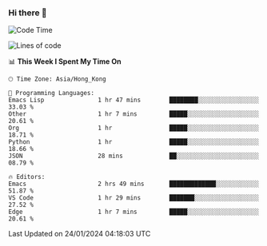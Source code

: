 ### Hi there 👋

<!--
**nicehiro/nicehiro** is a ✨ _special_ ✨ repository because its `README.md` (this file) appears on your GitHub profile.

Here are some ideas to get you started:

- 🔭 I’m currently working on ...
- 🌱 I’m currently learning ...
- 👯 I’m looking to collaborate on ...
- 🤔 I’m looking for help with ...
- 💬 Ask me about ...
- 📫 How to reach me: ...
- 😄 Pronouns: ...
- ⚡ Fun fact: ...
-->

<!--START_SECTION:waka-->
![Code Time](http://img.shields.io/badge/Code%20Time-198%20hrs%2032%20mins-blue)

![Lines of code](https://img.shields.io/badge/From%20Hello%20World%20I%27ve%20Written-2.6%20million%20lines%20of%20code-blue)

📊 **This Week I Spent My Time On** 

```text
🕑︎ Time Zone: Asia/Hong_Kong

💬 Programming Languages: 
Emacs Lisp               1 hr 47 mins        ████████░░░░░░░░░░░░░░░░░   33.03 % 
Other                    1 hr 7 mins         █████░░░░░░░░░░░░░░░░░░░░   20.61 % 
Org                      1 hr                █████░░░░░░░░░░░░░░░░░░░░   18.71 % 
Python                   1 hr                █████░░░░░░░░░░░░░░░░░░░░   18.66 % 
JSON                     28 mins             ██░░░░░░░░░░░░░░░░░░░░░░░   08.79 % 

🔥 Editors: 
Emacs                    2 hrs 49 mins       █████████████░░░░░░░░░░░░   51.87 % 
VS Code                  1 hr 29 mins        ███████░░░░░░░░░░░░░░░░░░   27.52 % 
Edge                     1 hr 7 mins         █████░░░░░░░░░░░░░░░░░░░░   20.61 % 
```


 Last Updated on 24/01/2024 04:18:03 UTC
<!--END_SECTION:waka-->
